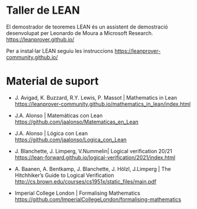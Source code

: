 # Taller de LEAN

El demostrador de teoremes LEAN és un assistent de demostració desenvolupat per Leonardo de Moura a Microsoft Research.
https://leanprover.github.io/

Per a instal·lar LEAN seguiu les instruccions
https://leanprover-community.github.io/

# Material de suport

- J. Avigad, K. Buzzard, R.Y. Lewis, P. Massot | Mathematics in Lean
https://leanprover-community.github.io/mathematics_in_lean/index.html

- J.A. Alonso | Matemáticas con Lean
https://github.com/jaalonso/Matematicas_en_Lean

- J.A. Alonso | Lógica con Lean
https://github.com/jaalonso/Logica_con_Lean

- J. Blanchette, J. Limperg, V.Nummelin| Logical verification 20/21
https://lean-forward.github.io/logical-verification/2021/index.html

- A. Baanen, A. Bentkamp, J. Blanchette, J. Hölzl, J.Limperg | The Hitchhiker’s Guide to Logical Verification
http://cs.brown.edu/courses/cs1951x/static_files/main.pdf

- Imperial College London | Formalising Mathematics
https://github.com/ImperialCollegeLondon/formalising-mathematics

